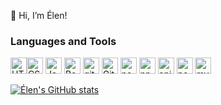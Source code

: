 👋 Hi, I’m Élen!
<br/>

<h3>Languages and Tools</h3>

<img  alt="HTML5" width="26px" src="https://cdn-icons-png.flaticon.com/512/174/174854.png" /><img  alt="CSS3" width="26px" src="https://cdn-icons-png.flaticon.com/512/732/732190.png" />
<img alt="Javascript" width="26px" src="https://cdn-icons-png.flaticon.com/512/5968/5968292.png"/>
<img  alt="Bootstrap" width="26px" src="https://cdn-icons-png.flaticon.com/512/5968/5968672.png"/>
<img  alt="git" width="26px" src="https://www.vectorlogo.zone/logos/git-scm/git-scm-icon.svg"/>
<img  alt="GitHub" width="26px" src="https://cdn-icons-png.flaticon.com/512/25/25231.png" />
<img  alt="nodejs" width="26px" src="https://gitlab.com/uploads/-/system/project/avatar/21050922/nodejs-logo-png--435.png"/>
<img  alt="npm" width="26px" src="https://static.npmjs.com/338e4905a2684ca96e08c7780fc68412.png"/> 
<img  alt="api" width="26px" src="https://cdn.usetopscore.com/uploads/987/media_items/api-picture.512.284.s.png"/> 
<img  alt="postman" width="26px" src="https://user-images.githubusercontent.com/7853266/44114706-9c72dd08-9fd1-11e8-8d9d-6d9d651c75ad.png"/>
<img  alt="mysql" width="26px" src="https://www.mysql.com/common/logos/logo-mysql-170x115.png"/>

[![Élen's GitHub stats](https://github-readme-stats.vercel.app/api?username=elenbrodt&theme=ocean_dark)](https://github.com/elenbrodt/github-readme-stats)
